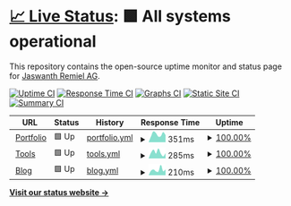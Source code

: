 # [📈 Live Status](https://JaswanthRemiel.github.io/uptime): <!--live status--> **🟩 All systems operational**

This repository contains the open-source uptime monitor and status page for [Jaswanth Remiel AG](https://github.com/jaswanthremiel).

[![Uptime CI](https://github.com/JaswanthRemiel/uptime/workflows/Uptime%20CI/badge.svg)](https://github.com/JaswanthRemiel/uptime/actions?query=workflow%3A%22Uptime+CI%22)
[![Response Time CI](https://github.com/JaswanthRemiel/uptime/workflows/Response%20Time%20CI/badge.svg)](https://github.com/JaswanthRemiel/uptime/actions?query=workflow%3A%22Response+Time+CI%22)
[![Graphs CI](https://github.com/JaswanthRemiel/uptime/workflows/Graphs%20CI/badge.svg)](https://github.com/JaswanthRemiel/uptime/actions?query=workflow%3A%22Graphs+CI%22)
[![Static Site CI](https://github.com/JaswanthRemiel/uptime/workflows/Static%20Site%20CI/badge.svg)](https://github.com/JaswanthRemiel/uptime/actions?query=workflow%3A%22Static+Site+CI%22)
[![Summary CI](https://github.com/JaswanthRemiel/uptime/workflows/Summary%20CI/badge.svg)](https://github.com/JaswanthRemiel/uptime/actions?query=workflow%3A%22Summary+CI%22)

<!--start: status pages-->
<!-- This summary is generated by Upptime (https://github.com/upptime/upptime) -->
<!-- Do not edit this manually, your changes will be overwritten -->
<!-- prettier-ignore -->
| URL | Status | History | Response Time | Uptime |
| --- | ------ | ------- | ------------- | ------ |
| <img alt="" src="https://icons.duckduckgo.com/ip3/remiel.fyi.ico" height="13"> [Portfolio](https://remiel.fyi) | 🟩 Up | [portfolio.yml](https://github.com/JaswanthRemiel/uptime/commits/HEAD/history/portfolio.yml) | <details><summary><img alt="Response time graph" src="./graphs/portfolio/response-time-week.png" height="20"> 351ms</summary><br><a href="https://uptime.remiel.fyi/history/portfolio"><img alt="Response time 401" src="https://img.shields.io/endpoint?url=https%3A%2F%2Fraw.githubusercontent.com%2FJaswanthRemiel%2Fuptime%2FHEAD%2Fapi%2Fportfolio%2Fresponse-time.json"></a><br><a href="https://uptime.remiel.fyi/history/portfolio"><img alt="24-hour response time 328" src="https://img.shields.io/endpoint?url=https%3A%2F%2Fraw.githubusercontent.com%2FJaswanthRemiel%2Fuptime%2FHEAD%2Fapi%2Fportfolio%2Fresponse-time-day.json"></a><br><a href="https://uptime.remiel.fyi/history/portfolio"><img alt="7-day response time 351" src="https://img.shields.io/endpoint?url=https%3A%2F%2Fraw.githubusercontent.com%2FJaswanthRemiel%2Fuptime%2FHEAD%2Fapi%2Fportfolio%2Fresponse-time-week.json"></a><br><a href="https://uptime.remiel.fyi/history/portfolio"><img alt="30-day response time 366" src="https://img.shields.io/endpoint?url=https%3A%2F%2Fraw.githubusercontent.com%2FJaswanthRemiel%2Fuptime%2FHEAD%2Fapi%2Fportfolio%2Fresponse-time-month.json"></a><br><a href="https://uptime.remiel.fyi/history/portfolio"><img alt="1-year response time 401" src="https://img.shields.io/endpoint?url=https%3A%2F%2Fraw.githubusercontent.com%2FJaswanthRemiel%2Fuptime%2FHEAD%2Fapi%2Fportfolio%2Fresponse-time-year.json"></a></details> | <details><summary><a href="https://uptime.remiel.fyi/history/portfolio">100.00%</a></summary><a href="https://uptime.remiel.fyi/history/portfolio"><img alt="All-time uptime 87.83%" src="https://img.shields.io/endpoint?url=https%3A%2F%2Fraw.githubusercontent.com%2FJaswanthRemiel%2Fuptime%2FHEAD%2Fapi%2Fportfolio%2Fuptime.json"></a><br><a href="https://uptime.remiel.fyi/history/portfolio"><img alt="24-hour uptime 100.00%" src="https://img.shields.io/endpoint?url=https%3A%2F%2Fraw.githubusercontent.com%2FJaswanthRemiel%2Fuptime%2FHEAD%2Fapi%2Fportfolio%2Fuptime-day.json"></a><br><a href="https://uptime.remiel.fyi/history/portfolio"><img alt="7-day uptime 100.00%" src="https://img.shields.io/endpoint?url=https%3A%2F%2Fraw.githubusercontent.com%2FJaswanthRemiel%2Fuptime%2FHEAD%2Fapi%2Fportfolio%2Fuptime-week.json"></a><br><a href="https://uptime.remiel.fyi/history/portfolio"><img alt="30-day uptime 100.00%" src="https://img.shields.io/endpoint?url=https%3A%2F%2Fraw.githubusercontent.com%2FJaswanthRemiel%2Fuptime%2FHEAD%2Fapi%2Fportfolio%2Fuptime-month.json"></a><br><a href="https://uptime.remiel.fyi/history/portfolio"><img alt="1-year uptime 87.83%" src="https://img.shields.io/endpoint?url=https%3A%2F%2Fraw.githubusercontent.com%2FJaswanthRemiel%2Fuptime%2FHEAD%2Fapi%2Fportfolio%2Fuptime-year.json"></a></details>
| <img alt="" src="https://icons.duckduckgo.com/ip3/tools.remiel.fyi.ico" height="13"> [Tools](https://tools.remiel.fyi/) | 🟩 Up | [tools.yml](https://github.com/JaswanthRemiel/uptime/commits/HEAD/history/tools.yml) | <details><summary><img alt="Response time graph" src="./graphs/tools/response-time-week.png" height="20"> 285ms</summary><br><a href="https://uptime.remiel.fyi/history/tools"><img alt="Response time 268" src="https://img.shields.io/endpoint?url=https%3A%2F%2Fraw.githubusercontent.com%2FJaswanthRemiel%2Fuptime%2FHEAD%2Fapi%2Ftools%2Fresponse-time.json"></a><br><a href="https://uptime.remiel.fyi/history/tools"><img alt="24-hour response time 141" src="https://img.shields.io/endpoint?url=https%3A%2F%2Fraw.githubusercontent.com%2FJaswanthRemiel%2Fuptime%2FHEAD%2Fapi%2Ftools%2Fresponse-time-day.json"></a><br><a href="https://uptime.remiel.fyi/history/tools"><img alt="7-day response time 285" src="https://img.shields.io/endpoint?url=https%3A%2F%2Fraw.githubusercontent.com%2FJaswanthRemiel%2Fuptime%2FHEAD%2Fapi%2Ftools%2Fresponse-time-week.json"></a><br><a href="https://uptime.remiel.fyi/history/tools"><img alt="30-day response time 303" src="https://img.shields.io/endpoint?url=https%3A%2F%2Fraw.githubusercontent.com%2FJaswanthRemiel%2Fuptime%2FHEAD%2Fapi%2Ftools%2Fresponse-time-month.json"></a><br><a href="https://uptime.remiel.fyi/history/tools"><img alt="1-year response time 268" src="https://img.shields.io/endpoint?url=https%3A%2F%2Fraw.githubusercontent.com%2FJaswanthRemiel%2Fuptime%2FHEAD%2Fapi%2Ftools%2Fresponse-time-year.json"></a></details> | <details><summary><a href="https://uptime.remiel.fyi/history/tools">100.00%</a></summary><a href="https://uptime.remiel.fyi/history/tools"><img alt="All-time uptime 100.00%" src="https://img.shields.io/endpoint?url=https%3A%2F%2Fraw.githubusercontent.com%2FJaswanthRemiel%2Fuptime%2FHEAD%2Fapi%2Ftools%2Fuptime.json"></a><br><a href="https://uptime.remiel.fyi/history/tools"><img alt="24-hour uptime 100.00%" src="https://img.shields.io/endpoint?url=https%3A%2F%2Fraw.githubusercontent.com%2FJaswanthRemiel%2Fuptime%2FHEAD%2Fapi%2Ftools%2Fuptime-day.json"></a><br><a href="https://uptime.remiel.fyi/history/tools"><img alt="7-day uptime 100.00%" src="https://img.shields.io/endpoint?url=https%3A%2F%2Fraw.githubusercontent.com%2FJaswanthRemiel%2Fuptime%2FHEAD%2Fapi%2Ftools%2Fuptime-week.json"></a><br><a href="https://uptime.remiel.fyi/history/tools"><img alt="30-day uptime 100.00%" src="https://img.shields.io/endpoint?url=https%3A%2F%2Fraw.githubusercontent.com%2FJaswanthRemiel%2Fuptime%2FHEAD%2Fapi%2Ftools%2Fuptime-month.json"></a><br><a href="https://uptime.remiel.fyi/history/tools"><img alt="1-year uptime 100.00%" src="https://img.shields.io/endpoint?url=https%3A%2F%2Fraw.githubusercontent.com%2FJaswanthRemiel%2Fuptime%2FHEAD%2Fapi%2Ftools%2Fuptime-year.json"></a></details>
| <img alt="" src="https://icons.duckduckgo.com/ip3/remiel.fyi.ico" height="13"> [Blog](https://remiel.fyi/blog) | 🟩 Up | [blog.yml](https://github.com/JaswanthRemiel/uptime/commits/HEAD/history/blog.yml) | <details><summary><img alt="Response time graph" src="./graphs/blog/response-time-week.png" height="20"> 210ms</summary><br><a href="https://uptime.remiel.fyi/history/blog"><img alt="Response time 172" src="https://img.shields.io/endpoint?url=https%3A%2F%2Fraw.githubusercontent.com%2FJaswanthRemiel%2Fuptime%2FHEAD%2Fapi%2Fblog%2Fresponse-time.json"></a><br><a href="https://uptime.remiel.fyi/history/blog"><img alt="24-hour response time 177" src="https://img.shields.io/endpoint?url=https%3A%2F%2Fraw.githubusercontent.com%2FJaswanthRemiel%2Fuptime%2FHEAD%2Fapi%2Fblog%2Fresponse-time-day.json"></a><br><a href="https://uptime.remiel.fyi/history/blog"><img alt="7-day response time 210" src="https://img.shields.io/endpoint?url=https%3A%2F%2Fraw.githubusercontent.com%2FJaswanthRemiel%2Fuptime%2FHEAD%2Fapi%2Fblog%2Fresponse-time-week.json"></a><br><a href="https://uptime.remiel.fyi/history/blog"><img alt="30-day response time 176" src="https://img.shields.io/endpoint?url=https%3A%2F%2Fraw.githubusercontent.com%2FJaswanthRemiel%2Fuptime%2FHEAD%2Fapi%2Fblog%2Fresponse-time-month.json"></a><br><a href="https://uptime.remiel.fyi/history/blog"><img alt="1-year response time 172" src="https://img.shields.io/endpoint?url=https%3A%2F%2Fraw.githubusercontent.com%2FJaswanthRemiel%2Fuptime%2FHEAD%2Fapi%2Fblog%2Fresponse-time-year.json"></a></details> | <details><summary><a href="https://uptime.remiel.fyi/history/blog">100.00%</a></summary><a href="https://uptime.remiel.fyi/history/blog"><img alt="All-time uptime 99.98%" src="https://img.shields.io/endpoint?url=https%3A%2F%2Fraw.githubusercontent.com%2FJaswanthRemiel%2Fuptime%2FHEAD%2Fapi%2Fblog%2Fuptime.json"></a><br><a href="https://uptime.remiel.fyi/history/blog"><img alt="24-hour uptime 100.00%" src="https://img.shields.io/endpoint?url=https%3A%2F%2Fraw.githubusercontent.com%2FJaswanthRemiel%2Fuptime%2FHEAD%2Fapi%2Fblog%2Fuptime-day.json"></a><br><a href="https://uptime.remiel.fyi/history/blog"><img alt="7-day uptime 100.00%" src="https://img.shields.io/endpoint?url=https%3A%2F%2Fraw.githubusercontent.com%2FJaswanthRemiel%2Fuptime%2FHEAD%2Fapi%2Fblog%2Fuptime-week.json"></a><br><a href="https://uptime.remiel.fyi/history/blog"><img alt="30-day uptime 100.00%" src="https://img.shields.io/endpoint?url=https%3A%2F%2Fraw.githubusercontent.com%2FJaswanthRemiel%2Fuptime%2FHEAD%2Fapi%2Fblog%2Fuptime-month.json"></a><br><a href="https://uptime.remiel.fyi/history/blog"><img alt="1-year uptime 99.98%" src="https://img.shields.io/endpoint?url=https%3A%2F%2Fraw.githubusercontent.com%2FJaswanthRemiel%2Fuptime%2FHEAD%2Fapi%2Fblog%2Fuptime-year.json"></a></details>

<!--end: status pages-->

[**Visit our status website →**](https://JaswanthRemiel.github.io/uptime)
